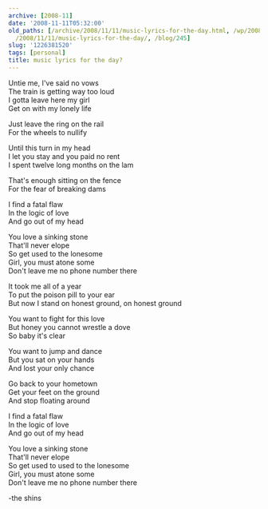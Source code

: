 ```yaml
---
archive: [2008-11]
date: '2008-11-11T05:32:00'
old_paths: [/archive/2008/11/11/music-lyrics-for-the-day.html, /wp/2008/11/11/music-lyrics-for-the-day/,
  /2008/11/11/music-lyrics-for-the-day/, /blog/245]
slug: '1226381520'
tags: [personal]
title: music lyrics for the day?
---
```


Untie me, I've said no vows  
The train is getting way too loud  
I gotta leave here my girl  
Get on with my lonely life

Just leave the ring on the rail  
For the wheels to nullify

Until this turn in my head  
I let you stay and you paid no rent  
I spent twelve long months on the lam

That's enough sitting on the fence  
For the fear of breaking dams

I find a fatal flaw  
In the logic of love  
And go out of my head

You love a sinking stone  
That'll never elope  
So get used to the lonesome  
Girl, you must atone some  
Don't leave me no phone number there

It took me all of a year  
To put the poison pill to your ear  
But now I stand on honest ground, on honest ground

You want to fight for this love  
But honey you cannot wrestle a dove  
So baby it's clear

You want to jump and dance  
But you sat on your hands  
And lost your only chance

Go back to your hometown  
Get your feet on the ground  
And stop floating around

I find a fatal flaw  
In the logic of love  
And go out of my head

You love a sinking stone  
That'll never elope  
So get used to used to the lonesome  
Girl, you must atone some  
Don't leave me no phone number there

-the shins

